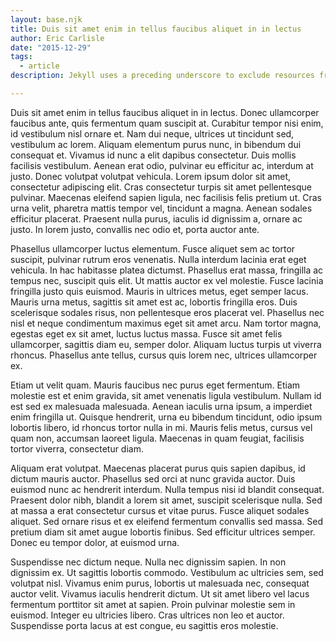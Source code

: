 ```yaml
---
layout: base.njk
title: Duis sit amet enim in tellus faucibus aliquet in in lectus
author: Eric Carlisle
date: "2015-12-29"
tags: 
  - article
description: Jekyll uses a preceding underscore to exclude resources from a site build. This article explains how to prevent performance drops by files added by package managers.

---
```

Duis sit amet enim in tellus faucibus aliquet in in lectus. Donec ullamcorper faucibus ante, quis fermentum quam suscipit at. Curabitur tempor nisi enim, id vestibulum nisl ornare et. Nam dui neque, ultrices ut tincidunt sed, vestibulum ac lorem. Aliquam elementum purus nunc, in bibendum dui consequat et. Vivamus id nunc a elit dapibus consectetur. Duis mollis facilisis vestibulum. Aenean erat odio, pulvinar eu efficitur ac, interdum at justo. Donec volutpat volutpat vehicula. Lorem ipsum dolor sit amet, consectetur adipiscing elit. Cras consectetur turpis sit amet pellentesque pulvinar. Maecenas eleifend sapien ligula, nec facilisis felis pretium ut. Cras urna velit, pharetra mattis tempor vel, tincidunt a magna. Aenean sodales efficitur placerat. Praesent nulla purus, iaculis id dignissim a, ornare ac justo. In lorem justo, convallis nec odio et, porta auctor ante.
<!-- excerpt -->
Phasellus ullamcorper luctus elementum. Fusce aliquet sem ac tortor suscipit, pulvinar rutrum eros venenatis. Nulla interdum lacinia erat eget vehicula. In hac habitasse platea dictumst. Phasellus erat massa, fringilla ac tempus nec, suscipit quis elit. Ut mattis auctor ex vel molestie. Fusce lacinia fringilla justo quis euismod. Mauris in ultrices metus, eget semper lacus. Mauris urna metus, sagittis sit amet est ac, lobortis fringilla eros. Duis scelerisque sodales risus, non pellentesque eros placerat vel. Phasellus nec nisl et neque condimentum maximus eget sit amet arcu. Nam tortor magna, egestas eget ex sit amet, luctus luctus massa. Fusce sit amet felis ullamcorper, sagittis diam eu, semper dolor. Aliquam luctus turpis ut viverra rhoncus. Phasellus ante tellus, cursus quis lorem nec, ultrices ullamcorper ex.

Etiam ut velit quam. Mauris faucibus nec purus eget fermentum. Etiam molestie est et enim gravida, sit amet venenatis ligula vestibulum. Nullam id est sed ex malesuada malesuada. Aenean iaculis urna ipsum, a imperdiet enim fringilla ut. Quisque hendrerit, urna eu bibendum tincidunt, odio ipsum lobortis libero, id rhoncus tortor nulla in mi. Mauris felis metus, cursus vel quam non, accumsan laoreet ligula. Maecenas in quam feugiat, facilisis tortor viverra, consectetur diam.

Aliquam erat volutpat. Maecenas placerat purus quis sapien dapibus, id dictum mauris auctor. Phasellus sed orci at nunc gravida auctor. Duis euismod nunc ac hendrerit interdum. Nulla tempus nisi id blandit consequat. Praesent dolor nibh, blandit a lorem sit amet, suscipit scelerisque nulla. Sed at massa a erat consectetur cursus et vitae purus. Fusce aliquet sodales aliquet. Sed ornare risus et ex eleifend fermentum convallis sed massa. Sed pretium diam sit amet augue lobortis finibus. Sed efficitur ultrices semper. Donec eu tempor dolor, at euismod urna.

Suspendisse nec dictum neque. Nulla nec dignissim sapien. In non dignissim ex. Ut sagittis lobortis commodo. Vestibulum ac ultricies sem, sed volutpat nisl. Vivamus enim purus, lobortis ut malesuada nec, consequat auctor velit. Vivamus iaculis hendrerit dictum. Ut sit amet libero vel lacus fermentum porttitor sit amet at sapien. Proin pulvinar molestie sem in euismod. Integer eu ultricies libero. Cras ultrices non leo et auctor. Suspendisse porta lacus at est congue, eu sagittis eros molestie.
